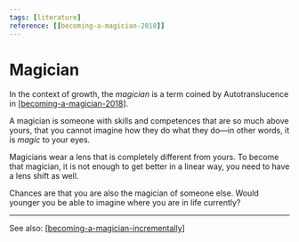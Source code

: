 ```yaml
---
tags: [literature]
reference: [[becoming-a-magician-2018]]
---
```


# Magician

In the context of growth, the *magician* is a term coined by Autotranslucence in [[becoming-a-magician-2018]]. 

A magician is someone with skills and competences that are so much above yours, that you cannot imagine how they do what they do—in other words, it is *magic* to your eyes.

Magicians wear a lens that is completely different from yours. To become that magician, it is not enough to get better in a linear way, you need to have a lens shift as well.

Chances are that you are also the magician of someone else. Would younger you be able to imagine where you are in life currently?

---
See also: [[becoming-a-magician-incrementally]]


[//begin]: # "Autogenerated link references for markdown compatibility"
[becoming-a-magician-2018]: ../1-reference/becoming-a-magician-2018 "Becoming A Magician (2018)"
[becoming-a-magician-incrementally]: ../4-permanent/becoming-a-magician-incrementally "Becoming A Magician Incrementally"
[//end]: # "Autogenerated link references"